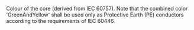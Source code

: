Colour of the core (derived from IEC 60757). Note that the combined color 'GreenAndYellow' shall be used only as Protective Earth (PE) conductors according to the requirements of IEC 60446.
